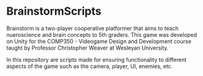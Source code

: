 # BrainstormScripts

Brainstorm is a two-player cooperative platformer that aims to teach nueroscience and brain concepts to 5th graders.
This game was developed on Unity for the COMP350 - Videogame Design and Development course taught by Professor Christopher Weaver at Wesleyan University.

In this repository are scripts made for ensuring functionality to different aspects of the game such as the camera, player, UI, enemies, etc.
